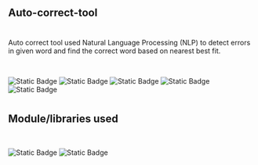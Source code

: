 ## Auto-correct-tool

#

 Auto correct tool used Natural Language Processing (NLP) to detect errors in given word and find the correct word based on nearest best fit.

<br>

![Static Badge](https://img.shields.io/badge/vs_code-blue)
![Static Badge](https://img.shields.io/badge/python-gray)
![Static Badge](https://img.shields.io/badge/natural_language_processing-red)
![Static Badge](https://img.shields.io/badge/machine_learning-green)
![Static Badge](https://img.shields.io/badge/artificial_intelligence-orange)

#

## Module/libraries used

<br>

![Static Badge](https://img.shields.io/badge/nltk-red)
![Static Badge](https://img.shields.io/badge/regular_expression-green)
